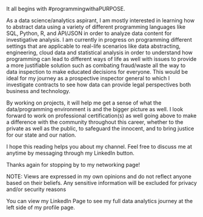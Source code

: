 It all begins with #programmingwithaPURPOSE.

As a data science/analytics aspirant, I am mostly interested in learning how to abstract data using a variety of different programming languages like SQL, Python, R, and API/JSON in order to analyze data content for investigative analysis. I am currently in progress on programming different settings that are applicable to real-life scenarios like data abstracting, engineering, cloud data and statistical analysis in order to understand how programming can lead to different ways of life as well with issues to provide a more justifiable solution such as combating fraud/waste all the way to data inspection to make educated decisions for everyone. This would be ideal for my journey as a prospective inspector general to which I investigate contracts to see how data can provide legal perspectives both business and technology.

By working on projects, it will help me get a sense of what the data/programming environment is and the bigger picture as well. I look forward to work on professional certification(s) as well going above to make a difference with the community throughout this career, whether to the private as well as the public, to safeguard the innocent, and to bring justice for our state and our nation.

I hope this reading helps you about my channel. Feel free to discuss me at anytime by messaging through my LinkedIn button.

Thanks again for stopping by to my networking page!


NOTE: Views are expressed in my own opinions and do not reflect anyone based on their beliefs. Any sensitive information will be excluded for privacy and/or security reasons

You can view my LinkedIn Page to see my full data analytics journey at the left side of my profile page.
